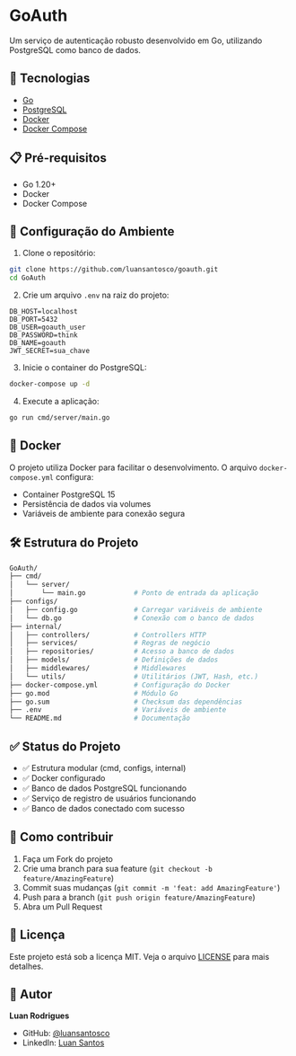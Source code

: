 # GoAuth

Um serviço de autenticação robusto desenvolvido em Go, utilizando PostgreSQL como banco de dados.

## 🚀 Tecnologias

- [Go](https://golang.org/)
- [PostgreSQL](https://www.postgresql.org/)
- [Docker](https://www.docker.com/)
- [Docker Compose](https://docs.docker.com/compose/)

## 📋 Pré-requisitos

- Go 1.20+
- Docker
- Docker Compose

## 🔧 Configuração do Ambiente

1. Clone o repositório:

```bash
git clone https://github.com/luansantosco/goauth.git
cd GoAuth
```

2. Crie um arquivo `.env` na raiz do projeto:

```env
DB_HOST=localhost
DB_PORT=5432
DB_USER=goauth_user
DB_PASSWORD=think
DB_NAME=goauth
JWT_SECRET=sua_chave
```

3. Inicie o container do PostgreSQL:

```bash
docker-compose up -d
```

4. Execute a aplicação:

```bash
go run cmd/server/main.go
```

## 🐳 Docker

O projeto utiliza Docker para facilitar o desenvolvimento. O arquivo `docker-compose.yml` configura:

- Container PostgreSQL 15
- Persistência de dados via volumes
- Variáveis de ambiente para conexão segura

## 🛠️ Estrutura do Projeto

```bash
GoAuth/
├── cmd/
│   └── server/
│       └── main.go            # Ponto de entrada da aplicação
├── configs/
│   ├── config.go              # Carregar variáveis de ambiente
│   └── db.go                  # Conexão com o banco de dados
├── internal/
│   ├── controllers/           # Controllers HTTP
│   ├── services/              # Regras de negócio
│   ├── repositories/          # Acesso a banco de dados
│   ├── models/                # Definições de dados
│   ├── middlewares/           # Middlewares
│   └── utils/                 # Utilitários (JWT, Hash, etc.)
├── docker-compose.yml         # Configuração do Docker
├── go.mod                     # Módulo Go
├── go.sum                     # Checksum das dependências
├── .env                       # Variáveis de ambiente
└── README.md                  # Documentação
```

## ✅ Status do Projeto

- ✅ Estrutura modular (cmd, configs, internal)
- ✅ Docker configurado
- ✅ Banco de dados PostgreSQL funcionando
- ✅ Serviço de registro de usuários funcionando
- ✅ Banco de dados conectado com sucesso

## 📝 Como contribuir

1. Faça um Fork do projeto
2. Crie uma branch para sua feature (`git checkout -b feature/AmazingFeature`)
3. Commit suas mudanças (`git commit -m 'feat: add AmazingFeature'`)
4. Push para a branch (`git push origin feature/AmazingFeature`)
5. Abra um Pull Request

## 📄 Licença

Este projeto está sob a licença MIT. Veja o arquivo [LICENSE](LICENSE) para mais detalhes.

## 👤 Autor

**Luan Rodrigues**

- GitHub: [@luansantosco](https://github.com/luansantosco)
- LinkedIn: [Luan Santos](https://www.linkedin.com/in/luansantosco/)
